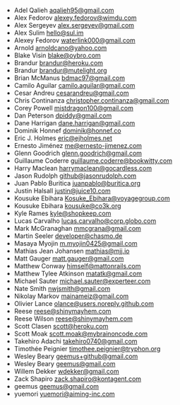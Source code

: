 * Adel Qalieh <aqalieh95@gmail.com>
* Alex Fedorov <alexey.fedorov@wimdu.com>
* Alex Sergeyev <alex.sergeyev@gmail.com>
* Alex Sulim <hello@sul.im>
* Alexey Fedorov <waterlink000@gmail.com>
* Arnold <arnoldcano@yahoo.com>
* Blake Visin <blake@oybro.com>
* Brandur <brandur@heroku.com>
* Brandur <brandur@mutelight.org>
* Brian McManus <bdmac97@gmail.com>
* Camilo Aguilar <camilo.aguilar@gmail.com>
* Cesar Andreu <cesarandreu@gmail.com>
* Chris Continanza <christopher.continanza@gmail.com>
* Corey Powell <mistdragon100@gmail.com>
* Dan Peterson <dpiddy@gmail.com>
* Dane Harrigan <dane.harrigan@gmail.com>
* Dominik Honnef <dominik@honnef.co>
* Eric J. Holmes <eric@ejholmes.net>
* Ernesto Jiménez <me@ernesto-jimenez.com>
* Glenn Goodrich <glenn.goodrich@gmail.com>
* Guillaume Coderre <guillaume.coderre@bookwitty.com>
* Harry Maclean <harrymaclean@gocardless.com>
* Jason Rudolph <github@jasonrudolph.com>
* Juan Pablo Buritica <juanpablo@buritica.org>
* Justin Halsall <justin@juice10.com>
* Kousuke Ebihara <Kosuke_Ebihara@voyagegroup.com>
* Kousuke Ebihara <kousuke@co3k.org>
* Kyle Rames <kyle@shopkeep.com>
* Lucas Carvalho <lucas.carvalho@corp.globo.com>
* Mark McGranaghan <mmcgrana@gmail.com>
* Martin Seeler <developer@chasmo.de>
* Masaya Myojin <m.myojin0425@gmail.com>
* Mathias Jean Johansen <mathias@mjj.io>
* Matt Gauger <matt.gauger@gmail.com>
* Matthew Conway <himself@mattonrails.com>
* Matthew Tylee Atkinson <matatk@gmail.com>
* Michael Sauter <michael.sauter@experteer.com>
* Nate Smith <nwjsmith@gmail.com>
* Nikolay Markov <mainameiz@gmail.com>
* Olivier Lance <olance@users.noreply.github.com>
* Reese <reese@shinymayhem.com>
* Reese Wilson <reese@shinymayhem.com>
* Scott Clasen <scott@heroku.com>
* Scott Moak <scott.moak@mybrainoncode.com>
* Takehiro Adachi <takehiro0740@gmail.com>
* Timothée Peignier <timothee.peignier@tryphon.org>
* Wesley Beary <geemus+github@gmail.com>
* Wesley Beary <geemus@gmail.com>
* Willem Dekker <wdekker@gmail.com>
* Zack Shapiro <zack.shapiro@kontagent.com>
* geemus <geemus@gmail.com>
* yuemori <yuemori@aiming-inc.com>